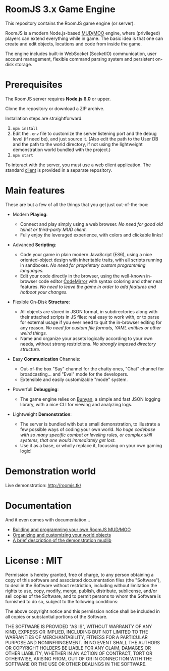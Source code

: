 RoomJS 3.x Game Engine
======================

This repository contains the RoomJS game engine (or server).

RoomJS is a modern Node.js-based [MUD](https://en.wikipedia.org/wiki/MUD)/[MOO](https://en.wikipedia.org/wiki/MOO) engine, where (privileged) players can extend everything while in game. The basic idea is that one can create and edit objects, locations and code from inside the game.

The engine includes built-in WebSocket (SocketIO) communication, user account management, flexible command parsing system and persistent on-disk storage.

Prerequisites
=============

The RoomJS server requires **Node.js 6.0** or upper.

Clone the repository or download a ZIP archive. 

Installation steps are straightforward:

1. `npm install`
2. Edit the `.env` file to customize the server listening port and the debug level (if need be), and just source it. (Also edit the path to the User DB and the path to the world directory, if not using the lightweight demonstration world bundled with the project.)
3. `npm start`

To interact with the server, you must use a web client application. The standard [client](https://github.com/doughsay/room.js-client) is provided in a separate repository.

Main features
=============

These are but a few of all the things that you get just out-of-the-box:

- Modern **Playing**:
  - Connect and play simply using a web browser. *No need for good old telnet or third-party MUD client.*
  - Fully enjoy the leveraged experience, with colors and clickable links!

- Advanced **Scripting**:
  - Code your game in plain modern JavaScript (ES6), using a nice oriented-object design with inheritable traits, with all scripts running in sandboxes. *No need for proprietary custom programming languages.*
  - Edit your code directly in the browser, using the well-known in-browser code editor [CodeMirror](https://codemirror.net/) with syntax coloring and other neat features. *No need to leave the game in order to add features and hotboot your changes.*

- Flexible On-Disk  **Structure**:
  - All objects are stored in JSON format, in subdirectories along with their attached scripts in JS files: real easy to work with, or to parse for external usage if you ever need to quit the in-browser editing for any reason. *No need for custom file formats, YAML entities or other weird things.*
  - Name and organize your assets logically according to your own needs, without strong restrictions. *No strongly imposed directory structure.*

- Easy **Communication** Channels:
  - Out-of-the box "Say" channel for the chatty ones, "Chat" channel for broadcasting... and "Eval" mode for the developers.
  - Extensible and easily customizable "mode" system.

- Powerfull **Debugging**:
  - The game engine relies on [Bunyan](https://github.com/trentm/node-bunyan), a simple and fast JSON logging library, with a nice CLI for viewing and analyzing logs.

- Lightweight **Demonstration**:
  - The server is bundled with but a small demonstration, to illustrate a few possible ways of coding your own world. *No huge codebase with so many specific combat or leveling rules, or complex skill systems, that one would immediately get lost.*
  - Use it as a base, or wholly replace it, focussing on your own gaming logic!

Demonstration world
===================

Live demonstration: http://roomjs.tk/

Documentation
=============

And it even comes with documentation...

- [Building and programming your own RoomJS MUD/MOO](doc/PROGRAMMING.md)
- [Organizing and customizing your world objects](doc/CUSTOMIZING.md)
- [A brief description of the demonstration mudlib](doc/DEMO_MUDLIB.md)

License : MIT
=======

Permission is hereby granted, free of charge, to any person obtaining a copy of this software and associated documentation files (the "Software"), to deal in the Software without restriction, including without limitation the rights to use, copy, modify, merge, publish, distribute, sublicense, and/or sell copies of the Software, and to permit persons to whom the Software is furnished to do so, subject to the following conditions:

The above copyright notice and this permission notice shall be included in all copies or substantial portions of the Software.

THE SOFTWARE IS PROVIDED "AS IS", WITHOUT WARRANTY OF ANY KIND, EXPRESS OR IMPLIED, INCLUDING BUT NOT LIMITED TO THE WARRANTIES OF MERCHANTABILITY, FITNESS FOR A PARTICULAR PURPOSE AND NONINFRINGEMENT. IN NO EVENT SHALL THE AUTHORS OR COPYRIGHT HOLDERS BE LIABLE FOR ANY CLAIM, DAMAGES OR OTHER LIABILITY, WHETHER IN AN ACTION OF CONTRACT, TORT OR OTHERWISE, ARISING FROM, OUT OF OR IN CONNECTION WITH THE SOFTWARE OR THE USE OR OTHER DEALINGS IN THE SOFTWARE.
